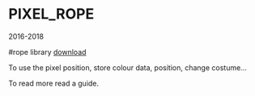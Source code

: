 # PIXEL_ROPE
2016-2018


#rope library
[download](https://github.com/StanLepunK/Rope/blob/master/build_rope/Rope.zip)

To use the pixel position, store colour data, position, change costume...

To read more read a guide.
